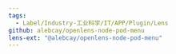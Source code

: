 ```yaml
---
tags:
  - Label/Industry-工业科学/IT/APP/Plugin/Lens
github: alebcay/openlens-node-pod-menu
lens-ext: "@alebcay/openlens-node-pod-menu"
---
```

